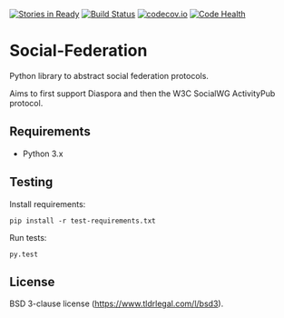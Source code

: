 [![Stories in Ready](https://badge.waffle.io/jaywink/social-federation.png?label=ready&title=Ready)](https://waffle.io/jaywink/social-federation) [![Build Status](https://travis-ci.org/jaywink/social-federation.svg?branch=master)](https://travis-ci.org/jaywink/social-federation) [![codecov.io](https://codecov.io/github/jaywink/social-federation/coverage.svg?branch=master)](https://codecov.io/github/jaywink/social-federation?branch=master) [![Code Health](https://landscape.io/github/jaywink/social-federation/master/landscape.svg?style=flat)](https://landscape.io/github/jaywink/social-federation/master)

# Social-Federation

Python library to abstract social federation protocols.

Aims to first support Diaspora and then the W3C SocialWG ActivityPub protocol.

## Requirements

* Python 3.x

## Testing

Install requirements:

    pip install -r test-requirements.txt

Run tests:

    py.test

## License

BSD 3-clause license (https://www.tldrlegal.com/l/bsd3).
